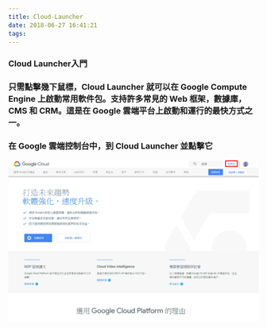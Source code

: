 ```yaml
---
title: Cloud-Launcher
date: 2018-06-27 16:41:21
tags:
---
```


### Cloud Launcher入門

### 只需點擊幾下鼠標，Cloud Launcher 就可以在 Google Compute Engine 上啟動常用軟件包。支持許多常見的 Web 框架，數據庫，CMS 和 CRM。這是在 Google 雲端平台上啟動和運行的最快方式之一。

### 在 Google 雲端控制台中，到 Cloud Launcher 並點擊它

![ ](images/1.png)